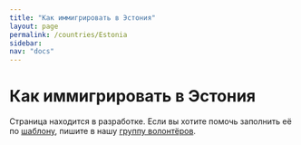 ```yaml
---
title: "Как иммигрировать в Эстония"
layout: page
permalink: /countries/Estonia
sidebar:
nav: "docs"
---
```


# Как иммигрировать в Эстония

Страница находится в разработке. Если вы хотите помочь заполнить её по [шаблону](/template), пишите в нашу [группу волонтёров](https://t.me/+FHi3FnJaoWJkMDAx).

